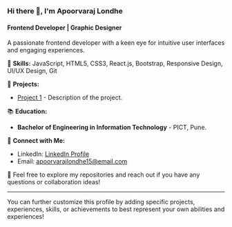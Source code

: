 ### Hi there 👋, I'm Apoorvaraj Londhe

<!--
**apoorvarajlondhe/apoorvarajlondhe** is a ✨ _special_ ✨ repository because its `README.md` (this file) appears on your GitHub profile.

Here are some ideas to get you started:

- 🔭 I’m currently working on ...
- 🌱 I’m currently learning ...
- 👯 I’m looking to collaborate on ...
- 🤔 I’m looking for help with ...
- 💬 Ask me about ...
- 📫 How to reach me: ...
- 😄 Pronouns: ...
- ⚡ Fun fact: ...
-->

<!--
<h1 align="center">Hello👋, I'm Suyog</h1>
<h3 align="center">I'm a Competitive Programmer and a Full Stack Web-Developer</h3>

<p align="center">
<img src='https://data.whicdn.com/images/54406285/original.gif' />
</p>
<p align="center">
<img src='https://komarev.com/ghpvc/?username=suyogkokaje' />
</p>
<p align="center">
<a href="https://linkedin.com/in/suyog-kokaje-bb54aa212" target="blank"><img src="https://img.shields.io/badge/LinkedIn-0077B5?style=for-the-badge&logo=linkedin&logoColor=white"/></a>
<a href="mailto:suyogkokaje6@gmail.com" target="blank"><img src="https://img.shields.io/badge/Gmail-D14836?style=for-the-badge&logo=gmail&logoColor=white"/></a>
<a href="https://twitter.com/KokajeSuyog" target="blank"><img src="https://img.shields.io/badge/Twitter-1DA1F2?style=for-the-badge&logo=twitter&logoColor=white"/></a>
</p>

<h3 align="center">CP Handles:</h3>
<p align="center">
<a href="https://codeforces.com/profile/tsubasa_otori" target="blank"><img align="center" src="https://img.shields.io/badge/Codeforces-445f9d?style=for-the-badge&logo=Codeforces&logoColor=white"/></a>
<a href="https://www.instagram.com/suyog_kokaje/" target="blank"><img align="center" src="https://img.shields.io/badge/-LeetCode-FFA116?style=for-the-badge&logo=LeetCode&logoColor=black"/></a>
<a href="https://twitter.com/kokajesuyog" target="blank"><img align="center" src="https://img.shields.io/badge/Codechef-%23B92B27.svg?&style=for-the-badge&logo=Codechef&logoColor=white"/></a>
</p>

<h3 align="center">Languages and Tools:</h3>
<p align="center"> 
<img src="https://img.shields.io/badge/C%2B%2B-00599C?style=for-the-badge&logo=c%2B%2B&logoColor=white"/> 
<img src="https://img.shields.io/badge/Python-FFD43B?style=for-the-badge&logo=python&logoColor=blue"/> 
<img src="https://img.shields.io/badge/JavaScript-323330?style=for-the-badge&logo=javascript&logoColor=F7DF1E"/> 
<img src="https://img.shields.io/badge/Bootstrap-563D7C?style=for-the-badge&logo=bootstrap&logoColor=white"/> 
<img src="https://img.shields.io/badge/Tailwind_CSS-38B2AC?style=for-the-badge&logo=tailwind-css&logoColor=white"/> 
<img src="https://img.shields.io/badge/React-20232A?style=for-the-badge&logo=react&logoColor=61DAFB"/> 
<img src="https://img.shields.io/badge/next.js-000000?style=for-the-badge&logo=nextdotjs&logoColor=white"/> 
<img src="https://img.shields.io/badge/Express.js-000000?style=for-the-badge&logo=express&logoColor=white"/> 
<img src="https://img.shields.io/badge/Node.js-339933?style=for-the-badge&logo=nodedotjs&logoColor=white"/> 
<img src="https://img.shields.io/badge/Flutter-02569B?style=for-the-badge&logo=flutter&logoColor=white"/> 
<img src="https://img.shields.io/badge/Flask-000000?style=for-the-badge&logo=flask&logoColor=white"/> 
<img src="https://img.shields.io/badge/MySQL-005C84?style=for-the-badge&logo=mysql&logoColor=white"/> 
<img src="https://img.shields.io/badge/MongoDB-4EA94B?style=for-the-badge&logo=mongodb&logoColor=white"/> 
<img src="https://img.shields.io/badge/Vercel-000000?style=for-the-badge&logo=vercel&logoColor=white"/> 
<img src="https://img.shields.io/badge/Render-%46E3B7.svg?style=for-the-badge&logo=render&logoColor=white"/> 
<img src="https://img.shields.io/badge/OpenCV-27338e?style=for-the-badge&logo=OpenCV&logoColor=white"/> 
<img src="https://img.shields.io/badge/Pandas-2C2D72?style=for-the-badge&logo=pandas&logoColor=white"/> 
<img src="https://img.shields.io/badge/scikit_learn-F7931E?style=for-the-badge&logo=scikit-learn&logoColor=white"/> 
<img src="https://img.shields.io/badge/LaTeX-47A141?style=for-the-badge&logo=LaTeX&logoColor=white"/> 
<img src="https://img.shields.io/badge/Postman-FF6C37?style=for-the-badge&logo=Postman&logoColor=white"/> 
<img src="https://img.shields.io/badge/NeoVim-%2357A143.svg?&style=for-the-badge&logo=neovim&logoColor=white"/> 
<img src="https://img.shields.io/badge/VSCode-0078D4?style=for-the-badge&logo=visual%20studio%20code&logoColor=white"/> 
<img src="https://img.shields.io/badge/GIT-E44C30?style=for-the-badge&logo=git&logoColor=white"/> 
<img src="https://img.shields.io/badge/Ubuntu-E95420?style=for-the-badge&logo=ubuntu&logoColor=white"/> 
</p>

<h3 align="center">Contributions:</h3>
<p align="center"><img src="https://github.com/suyogkokaje/suyogkokaje/blob/output/github-contribution-grid-snake.svg"/></p>
-->


#### Frontend Developer | Graphic Designer

A passionate frontend developer with a keen eye for intuitive user interfaces and engaging experiences.

🧰 **Skills:** JavaScript, HTML5, CSS3, React.js, Bootstrap, Responsive Design, UI/UX Design, Git

🚀 **Projects:** 
- [Project 1]([link](https://elite-real-estate.pages.dev/)) - Description of the project.

📚 **Education:**
- **Bachelor of Engineering in Information Technology** - PICT, Pune.

🔗 **Connect with Me:**
- LinkedIn: [LinkedIn Profile](link)
- Email: apoorvarajlondhe15@email.com

📌 Feel free to explore my repositories and reach out if you have any questions or collaboration ideas!

---

You can further customize this profile by adding specific projects, experiences, skills, or achievements to best represent your own abilities and experiences!
